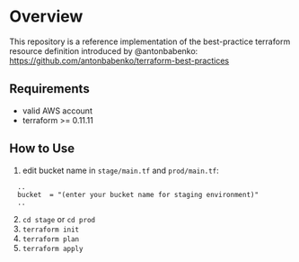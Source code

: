 # Overview

This repository is a reference implementation of the best-practice terraform resource definition introduced by @antonbabenko:
https://github.com/antonbabenko/terraform-best-practices

## Requirements

* valid AWS account
* terraform >= 0.11.11

## How to Use

1. edit bucket name in `stage/main.tf` and `prod/main.tf`:

```hcl
  ..
  bucket  = "(enter your bucket name for staging environment)"
  ..
```

2. `cd stage` or `cd prod`
1. `terraform init`
1. `terraform plan`
1. `terraform apply`
